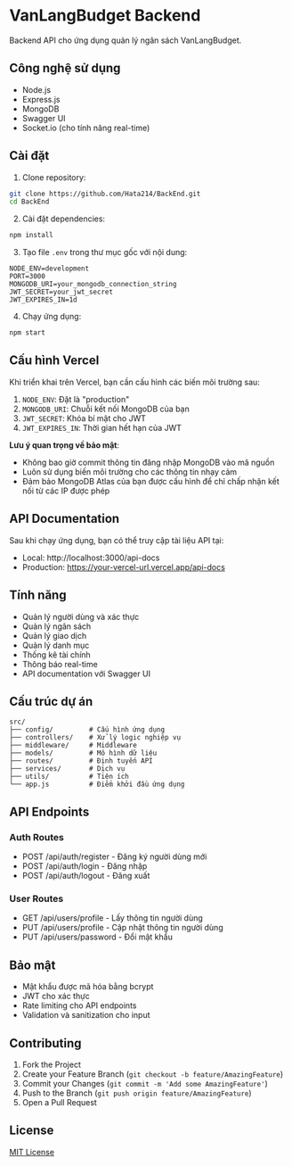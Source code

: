 # VanLangBudget Backend

Backend API cho ứng dụng quản lý ngân sách VanLangBudget.

## Công nghệ sử dụng

- Node.js
- Express.js
- MongoDB
- Swagger UI
- Socket.io (cho tính năng real-time)

## Cài đặt

1. Clone repository:
```bash
git clone https://github.com/Hata214/BackEnd.git
cd BackEnd
```

2. Cài đặt dependencies:
```bash
npm install
```

3. Tạo file `.env` trong thư mục gốc với nội dung:
```
NODE_ENV=development
PORT=3000
MONGODB_URI=your_mongodb_connection_string
JWT_SECRET=your_jwt_secret
JWT_EXPIRES_IN=1d
```

4. Chạy ứng dụng:
```bash
npm start
```

## Cấu hình Vercel

Khi triển khai trên Vercel, bạn cần cấu hình các biến môi trường sau:

1. `NODE_ENV`: Đặt là "production"
2. `MONGODB_URI`: Chuỗi kết nối MongoDB của bạn
3. `JWT_SECRET`: Khóa bí mật cho JWT
4. `JWT_EXPIRES_IN`: Thời gian hết hạn của JWT

**Lưu ý quan trọng về bảo mật**: 
- Không bao giờ commit thông tin đăng nhập MongoDB vào mã nguồn
- Luôn sử dụng biến môi trường cho các thông tin nhạy cảm
- Đảm bảo MongoDB Atlas của bạn được cấu hình để chỉ chấp nhận kết nối từ các IP được phép

## API Documentation

Sau khi chạy ứng dụng, bạn có thể truy cập tài liệu API tại:
- Local: http://localhost:3000/api-docs
- Production: https://your-vercel-url.vercel.app/api-docs

## Tính năng

- Quản lý người dùng và xác thực
- Quản lý ngân sách
- Quản lý giao dịch
- Quản lý danh mục
- Thống kê tài chính
- Thông báo real-time
- API documentation với Swagger UI

## Cấu trúc dự án

```
src/
├── config/         # Cấu hình ứng dụng
├── controllers/    # Xử lý logic nghiệp vụ
├── middleware/     # Middleware
├── models/         # Mô hình dữ liệu
├── routes/         # Định tuyến API
├── services/       # Dịch vụ
├── utils/          # Tiện ích
└── app.js          # Điểm khởi đầu ứng dụng
```

## API Endpoints

### Auth Routes
- POST /api/auth/register - Đăng ký người dùng mới
- POST /api/auth/login - Đăng nhập
- POST /api/auth/logout - Đăng xuất

### User Routes
- GET /api/users/profile - Lấy thông tin người dùng
- PUT /api/users/profile - Cập nhật thông tin người dùng
- PUT /api/users/password - Đổi mật khẩu

## Bảo mật

- Mật khẩu được mã hóa bằng bcrypt
- JWT cho xác thực
- Rate limiting cho API endpoints
- Validation và sanitization cho input

## Contributing

1. Fork the Project
2. Create your Feature Branch (`git checkout -b feature/AmazingFeature`)
3. Commit your Changes (`git commit -m 'Add some AmazingFeature'`)
4. Push to the Branch (`git push origin feature/AmazingFeature`)
5. Open a Pull Request

## License

[MIT License](LICENSE) 